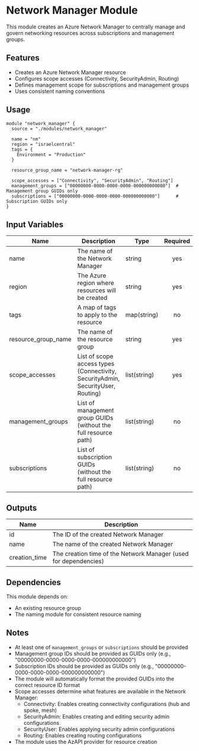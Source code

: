 # Network Manager Module

This module creates an Azure Network Manager to centrally manage and govern networking resources across subscriptions and management groups.

## Features

- Creates an Azure Network Manager resource
- Configures scope accesses (Connectivity, SecurityAdmin, Routing)
- Defines management scope for subscriptions and management groups
- Uses consistent naming conventions

## Usage

```hcl
module "network_manager" {
  source = "./modules/network_manager"

  name = "nm"
  region = "israelcentral"
  tags = {
    Environment = "Production"
  }
  
  resource_group_name = "network-manager-rg"
  
  scope_accesses = ["Connectivity", "SecurityAdmin", "Routing"]
  management_groups = ["00000000-0000-0000-0000-000000000000"]  # Management group GUIDs only
  subscriptions = ["00000000-0000-0000-0000-000000000000"]      # Subscription GUIDs only
}
```

## Input Variables

| Name | Description | Type | Required |
|------|-------------|------|:--------:|
| name | The name of the Network Manager | string | yes |
| region | The Azure region where resources will be created | string | yes |
| tags | A map of tags to apply to the resource | map(string) | no |
| resource_group_name | The name of the resource group | string | yes |
| scope_accesses | List of scope access types (Connectivity, SecurityAdmin, SecurityUser, Routing) | list(string) | yes |
| management_groups | List of management group GUIDs (without the full resource path) | list(string) | no |
| subscriptions | List of subscription GUIDs (without the full resource path) | list(string) | no |

## Outputs

| Name | Description |
|------|-------------|
| id | The ID of the created Network Manager |
| name | The name of the created Network Manager |
| creation_time | The creation time of the Network Manager (used for dependencies) |

## Dependencies

This module depends on:
- An existing resource group
- The naming module for consistent resource naming

## Notes

- At least one of `management_groups` or `subscriptions` should be provided
- Management group IDs should be provided as GUIDs only (e.g., "00000000-0000-0000-0000-000000000000")
- Subscription IDs should be provided as GUIDs only (e.g., "00000000-0000-0000-0000-000000000000")
- The module will automatically format the provided GUIDs into the correct resource ID format
- Scope accesses determine what features are available in the Network Manager:
  - Connectivity: Enables creating connectivity configurations (hub and spoke, mesh)
  - SecurityAdmin: Enables creating and editing security admin configurations
  - SecurityUser: Enables applying security admin configurations
  - Routing: Enables creating routing configurations
- The module uses the AzAPI provider for resource creation 